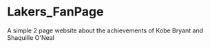 # Lakers_FanPage
A simple 2 page website about the achievements of Kobe Bryant and Shaquille O'Neal
